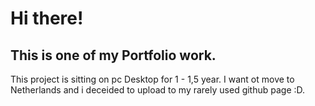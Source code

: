 # Hi there!

## This is one of my Portfolio work.

This project is sitting on pc Desktop for 1 - 1,5 year. I want ot move to Netherlands and i deceided to upload to my rarely used github page :D.


